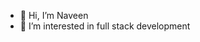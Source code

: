 - 👋 Hi, I’m Naveen
- 👀 I’m interested in full stack development

<!---
NaveenNV23/NaveenNV23 is a ✨ special ✨ repository because its `README.md` (this file) appears on your GitHub profile.
You can click the Preview link to take a look at your changes.
--->
